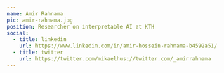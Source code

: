 ```yaml
---
name: Amir Rahnama
pic: amir-rahnama.jpg
position: Researcher on interpretable AI at KTH
social:
  - title: linkedin
    url: https://www.linkedin.com/in/amir-hossein-rahnama-b4592a51/
  - title: twitter
    url: https://twitter.com/mikaelhus://twitter.com/_amirrahnama 
---
```


